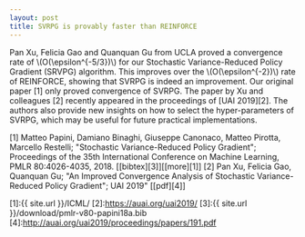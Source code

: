 ```yaml
---
layout: post
title: SVRPG is provably faster than REINFORCE
---
```


Pan Xu, Felicia Gao and Quanquan Gu from UCLA proved a convergence rate of \\(O(\epsilon^{-5/3})\\) for our Stochastic Variance-Reduced Policy Gradient (SRVPG) algorithm.
This improves over the \\(O(\epsilon^{-2})\\) rate of REINFORCE, showing that SVRPG is indeed an improvement. Our original paper [1] only proved convergence of SVRPG.
The paper by Xu and colleagues [2] recently appeared in the proceedings of [UAI 2019][2]. The authors also provide new insights on how to select the hyper-parameters of SVRPG, which may be useful for future practical implementations.


[1] Matteo Papini, Damiano Binaghi, Giuseppe Canonaco, Matteo Pirotta, Marcello Restelli; "Stochastic Variance-Reduced Policy Gradient"; Proceedings of the 35th International Conference on Machine Learning, PMLR 80:4026-4035, 2018. \[[bibtex][3]\]\[[more][1]\]
[2] Pan Xu, Felicia Gao, Quanquan Gu; "An Improved Convergence Analysis of Stochastic Variance-Reduced Policy Gradient"; UAI 2019" \[[pdf][4]\]

[1]:{{ site.url }}/ICML/
[2]:https://auai.org/uai2019/
[3]:{{ site.url }}/download/pmlr-v80-papini18a.bib
[4]:http://auai.org/uai2019/proceedings/papers/191.pdf
